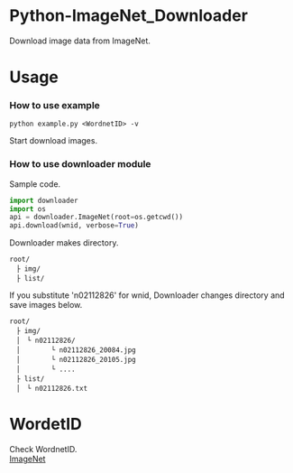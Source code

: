 # Python-ImageNet_Downloader
Download image data from ImageNet.

# Usage
### How to use example
```
python example.py <WordnetID> -v
```
Start download images.

### How to use downloader module
Sample code.
```py
import downloader
import os
api = downloader.ImageNet(root=os.getcwd())
api.download(wnid, verbose=True)
```

Downloader makes directory.
```
root/  
　├ img/  
　├ list/  
```
If you substitute 'n02112826' for wnid,
Downloader changes directory and save images below.  
```
root/  
　├ img/  
　│　└ n02112826/
　│　      └ n02112826_20084.jpg
　│　      └ n02112826_20105.jpg
　│　      └ ....
　├ list/  
　│　└ n02112826.txt
```


# WordetID
Check WordnetID.   
[ImageNet](http://image-net.org/explore)
